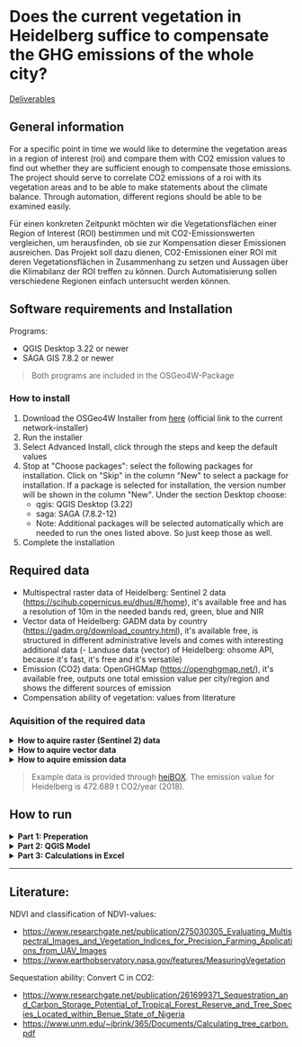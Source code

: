 # Does the current vegetation in Heidelberg suffice to compensate the GHG emissions of the whole city?

<a href="https://github.com/fossgis2122/home/blob/e5aa74674c3a5d00ed566d79ccd8507bb6f41c33/docs/project_deliverables.md">Deliverables</a>

## General information

For a specific point in time we would like to determine the vegetation areas in a region of interest (roi) and compare them with CO2 emission values to find out whether they are sufficient enough to compensate those emissions. The project should serve to correlate CO2 emissions of a roi with its vegetation areas and to be able to make statements about the climate balance. Through automation, different regions should be able to be examined easily.

Für einen konkreten Zeitpunkt möchten wir die Vegetationsflächen einer Region of Interest (ROI) bestimmen und mit CO2-Emissionswerten vergleichen, um herausfinden, ob sie zur Kompensation dieser Emissionen ausreichen. Das Projekt soll dazu dienen, CO2-Emissionen einer ROI mit deren Vegetationsflächen in Zusammenhang zu setzen und Aussagen über die Klimabilanz der ROI treffen zu können. Durch Automatisierung sollen verschiedene Regionen einfach untersucht werden können.

## Software requirements and Installation

Programs:
- QGIS Desktop 3.22 or newer
- SAGA GIS 7.8.2 or newer
> Both programs are included in the OSGeo4W-Package

### How to install

1. Download the OSGeo4W Installer from <a href="http://download.osgeo.org/osgeo4w/v2/osgeo4w-setup.exe">here</a> (official link to the current network-installer)
2. Run the installer
3. Select Advanced Install, click through the steps and keep the default values
4. Stop at "Choose packages": select the following packages for installation. Click on "Skip" in the column "New" to select a package for installation. If a package is selected for installation, the version number will be shown in the column "New". Under the section Desktop choose:
    - qgis: QGIS Desktop (3.22)
    - saga: SAGA (7.8.2-12)
    - Note: Additional packages will be selected automatically which are needed to run the ones listed above. So just keep those as well.
5. Complete the installation

## Required data

- Multispectral raster data of Heidelberg: Sentinel 2 data (https://scihub.copernicus.eu/dhus/#/home), it's available free and has a resolution of 10m in the needed bands red, green, blue and NIR 
- Vector data of Heidelberg: GADM data by country (https://gadm.org/download_country.html), it's available free, is structured in different administrative levels and comes with interesting additional data
(- Landuse data (vector) of Heidelberg: ohsome API, because it's fast, it's free and it's versatile)
- Emission (CO2) data: OpenGHGMap (https://openghgmap.net/), it's available free, outputs one total emission value per city/region and shows the different sources of emission
- Compensation ability of vegetation: values from literature 

### Aquisition of the required data

<details>
   <summary><b>How to aquire raster (Sentinel 2) data</b></summary>
<br/>
    
1. Navigate to <a href="https://scihub.copernicus.eu/dhus/#/self-registration">Copernicus Open Access Hub by ESA registration form</a> and set up an account
2. Log in on <a href="https://scihub.copernicus.eu/dhus/#/home">Copernicus Open Access Hub</a>. Without logging in you cannot download the required data
3. Specify search area in the map with right-click (move map with left-click and zoom in with mouse wheel)
4. Click on the three stripes left in the search box to open the advanced search (upper left corner of screen)
5. Select Sentinel 2 and put following statement in the box for the cloud cover: [0 TO 10]
6. If you want to search for data in a specific time period, put the required dates in "sensing period"
7. Click on the search button (upper right of search box) and wait until results are displayed
8. Search for an image with full extent (no black parts) and minimal cloud cover
9. Hover over the entry and click on the eye icon ("View product details")
10. Check in the quick look window if the data seems suitable
<br/><br/>
    > If the images you are looking for are offline, you can add them to your cart. Go to your cart (upper left next to the three stripes) and click on download (hover over entry and click on the download icon). It should say that downloading offline products is not possible. At this time, there should appear a clock icon next to the "Offline" text which says either "pending" or "running". Click on the same download button again and it should state that the offline product retrieval is initiated. At this point you did everything the right way. If you encouter problems try again following this manual. 
<br/><br/>
    > After a while (up to one hour) the datasets will be available to download for three days. Follow the next points to download the data:
11. In the Inspector, navigate to GRANULE/*Name of data*/IMG_DATA/R10m/ and download the two files "...B04..." & "...B08..." (both .jp2)
12. When downloaded, put the two files in a folder "data" and move the folder to the location of the scripts of this project (take a look at <a href="data_structure.png">data_structure.png</a> for reference)
   
</details>

<details>
   <summary><b>How to aquire vector data</b></summary>
<br/>

1. Navigate to <a href="https://gadm.org/download_country.html">GADM data by country</a>, select Germany and download the Geopackage
2. When downloaded, unzip the ZIP-file and move the Geopackage to the folder where the other data of this project is located (<a href="data_structure.png">data_structure.png</a>)

</details>

<details>
   <summary><b>How to aquire emission data</b></summary>
<br/>

1. Navigate to <a href="https://openghgmap.net/">OpenGHGmap</a> and wait until the data is loaded (coloring the base map)
2. Specify the search area by zooming in with the mouse wheel
3. Click on the three stripes to open the menue (upper right corner)
4. Click on Counties (lvl=6)
5. Hover over the region you want to see data from and write down the red value
6. Alternatively you can click on "About" on the right side and download the "allcountries.geojson.zip", but this is not required

</details>

> Example data is provided through <a href="https://heibox.uni-heidelberg.de/d/b6f83521a8ec4ee5b2f6/">heiBOX</a>. The emission value for Heidelberg is 472.689 t CO2/year (2018).

## How to run

<details>
   <summary><b>Part 1: Preperation</b></summary>
<br/>
    
1. Open the OSGeo4W Shell and navigate to the folder where the scripts are located (<a href="data_structure.png">data_structure.png</a>)
2. Execute the script "roi_extractor.bat"
3. You immediately are required to enter the roi. Any name of a city or town should work, for additional information you should look into the gadm36_DEU.gpkg and search under column "Name_3" for the exact name of your roi (try e.g. Heidelberg, Karlsruhe, Speyer or Gaggenau) - it has to be in the extent of the Sentinel-2 raster images!
5. The outlines of the roi are now saved as a shapefile in the "./data" folder

</details>

<details>
   <summary><b>Part 2: QGIS Model</b></summary>
<br/>

1. Open QGIS and navigate to the folder where the scripts are located (<a href="data_structure.png">data_structure.png</a>) and double-click on the model "TRNK_Model" to run it
3. Put in all required data:
    - CRS: leave the default setting (we recommend using EPSG:25832 in Germany)
    - the color definition file is "colors.txt" in your "./data" folder
    - the raster bands are the two from the "./data" folder with "B04" and "B08" in their names
    - the vector data input "roi" is the output from the script "roi_extractor.bat", so it should be the shapefile in the "./data" folder named as your input for your roi
    - it's not important where the output files are exported to, you just should find them easily afterwards (mind the recommendations)
4. Uncheck both check boxes
5. Run the model (takes up to 1 min depending on your PC)
6. It outputs one image and one Excel file at the locations you specified as output folders

</details>

<details>
   <summary><b>Part 3: Calculations in Excel</b></summary>
<br/>

1. Open the Excel file
2. Copy the values from the third column (no title)
3. Navigate to the folder where the scripts are located (<a href="data_structure.png">data_structure.png</a>) and open "TRNK_Excel.xls"
4. Paste the values in the column "HERE (m²)"
5. All following values should be automatically calculated
6. Now put in the emission value from <a href="https://openghgmap.net/">OpenGHGmap</a> in the marked cell under "Emission value (CO2/year)"
7. The result should be calculated and a message should be displayed whether the vegetation suffices to compensate the CO2 emissions of you roi.

> **Congratulations, you completed this analysis!**

</details>

---
## Literature:

NDVI and classification of NDVI-values:
- https://www.researchgate.net/publication/275030305_Evaluating_Multispectral_Images_and_Vegetation_Indices_for_Precision_Farming_Applications_from_UAV_Images
- https://www.earthobservatory.nasa.gov/features/MeasuringVegetation

Sequestation ability: Convert C in CO2:
- https://www.researchgate.net/publication/261699371_Sequestration_and_Carbon_Storage_Potential_of_Tropical_Forest_Reserve_and_Tree_Species_Located_within_Benue_State_of_Nigeria
- https://www.unm.edu/~jbrink/365/Documents/Calculating_tree_carbon.pdf
